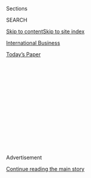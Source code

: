 <div id="app">

<div>

<div>

<div>

<div class="NYTAppHideMasthead css-1q2w90k e1suatyy0">

<div class="section css-ui9rw0 e1suatyy2">

<div class="css-eph4ug er09x8g0">

<div class="css-6n7j50">

</div>

<span class="css-1dv1kvn">Sections</span>

<div class="css-10488qs">

<span class="css-1dv1kvn">SEARCH</span>

</div>

[Skip to content](#site-content)[Skip to site index](#site-index)

</div>

<div id="masthead-section-label" class="css-1wr3we4 eaxe0e00">

[International
Business](https://www.nytimes3xbfgragh.onion/section/business)

</div>

<div class="css-10698na e1huz5gh0">

</div>

</div>

<div id="masthead-bar-one" class="section hasLinks css-15hmgas e1csuq9d3">

<div class="css-uqyvli e1csuq9d0">

</div>

<div class="css-1uqjmks e1csuq9d1">

</div>

<div class="css-9e9ivx">

[](https://myaccount.nytimes3xbfgragh.onion/auth/login?response_type=cookie&client_id=vi)

</div>

<div class="css-1bvtpon e1csuq9d2">

[Today’s
Paper](https://www.nytimes3xbfgragh.onion/section/todayspaper)

</div>

</div>

</div>

</div>

<div data-aria-hidden="false">

<div id="site-content" data-role="main">

<div>

<div class="css-1aor85t" style="opacity:0.000000001;z-index:-1;visibility:hidden">

<div class="css-1hqnpie">

<div class="css-epjblv">

<span class="css-17xtcya">[International
Business](/section/business)</span><span class="css-x15j1o">|</span><span class="css-fwqvlz">Samsung’s
Galaxy Note 7 Debacle Wipes Out Its Mobile
Profit</span>

</div>

<div class="css-k008qs">

<div class="css-1iwv8en">

<span class="css-18z7m18"></span>

<div>

</div>

</div>

<span class="css-1n6z4y">https://nyti.ms/2dMBZaH</span>

<div class="css-1705lsu">

<div class="css-4xjgmj">

<div class="css-4skfbu" data-role="toolbar" data-aria-label="Social Media Share buttons, Save button, and Comments Panel with current comment count" data-testid="share-tools">

  - 
  - 
  - 
  - 
    
    <div class="css-6n7j50">
    
    </div>

  - 

</div>

</div>

</div>

</div>

</div>

</div>

<div class="css-13pd83m">

</div>

<div id="top-wrapper" class="css-1sy8kpn">

<div id="top-slug" class="css-l9onyx">

Advertisement

</div>

[Continue reading the main
story](#after-top)

<div class="ad top-wrapper" style="text-align:center;height:100%;display:block;min-height:250px">

<div id="top" class="place-ad" data-position="top" data-size-key="top">

</div>

</div>

<div id="after-top">

</div>

</div>

<div id="sponsor-wrapper" class="css-1hyfx7x">

<div id="sponsor-slug" class="css-19vbshk">

Supported by

</div>

[Continue reading the main
story](#after-sponsor)

<div id="sponsor" class="ad sponsor-wrapper" style="text-align:center;height:100%;display:block">

</div>

<div id="after-sponsor">

</div>

</div>

<div class="css-1vkm6nb ehdk2mb0">

# Samsung’s Galaxy Note 7 Debacle Wipes Out Its Mobile Profit

</div>

<div class="css-79elbk" data-testid="photoviewer-wrapper">

<div class="css-z3e15g" data-testid="photoviewer-wrapper-hidden">

</div>

<div class="css-1a48zt4 ehw59r15" data-testid="photoviewer-children">

![<span class="css-16f3y1r e13ogyst0" data-aria-hidden="true">Samsung’s
general shareholder meeting in Seoul, South Korea, on Thursday. The
mobile division posted a third-quarter operating profit of $87.9
million; a year ago, it was about $2.1
billion.</span><span class="css-cnj6d5 e1z0qqy90" itemprop="copyrightHolder"><span class="css-1ly73wi e1tej78p0">Credit...</span><span><span>Pool
photo by Seongjoon
Cho</span></span></span>](https://static01.graylady3jvrrxbe.onion/images/2016/10/28/world/28SAMSUNG-web1/28SAMSUNG-web1-articleLarge.jpg?quality=75&auto=webp&disable=upscale)

</div>

</div>

<div class="css-xt80pu e12qa4dv0">

<div class="css-18e8msd">

<div class="css-vp77d3 epjyd6m0">

<div class="css-1baulvz">

By [<span class="css-1baulvz last-byline" itemprop="name">Paul
Mozur</span>](https://www.nytimes3xbfgragh.onion/by/paul-mozur)

</div>

</div>

  - Oct. 27,
    2016

  - 
    
    <div class="css-4xjgmj">
    
    <div class="css-d8bdto" data-role="toolbar" data-aria-label="Social Media Share buttons, Save button, and Comments Panel with current comment count" data-testid="share-tools">
    
      - 
      - 
      - 
      - 
        
        <div class="css-6n7j50">
        
        </div>
    
      - 
    
    </div>
    
    </div>

</div>

</div>

<div class="section meteredContent css-1r7ky0e" name="articleBody" itemprop="articleBody">

<div class="css-1fanzo5 StoryBodyCompanionColumn">

<div class="css-53u6y8">

HONG KONG — It may well take years to tabulate the full damage Samsung’s
discontinuation of the Galaxy Note 7 will have on the company’s brand.

But on Thursday, the South Korean electronics giant offered a quick
glimpse of just how costly its combustible phone has been.

The Galaxy Note 7 debacle virtually wiped out profits at its
high-profile mobile communications division during the third quarter,
Samsung said. The division posted an operating profit of $87.9 million.
By contrast, a year ago the division posted a profit of about $2.1
billion.

In a statement, Samsung said it hoped that in the next quarter its
mobile operating profits would return to last year’s levels, also around
$2 billion. Previously, Samsung had estimated the cost of the
discontinuation of the Galaxy Note 7 after a number of the phones caught
fire to be around $3 billion.

</div>

</div>

<div class="css-1fanzo5 StoryBodyCompanionColumn">

<div class="css-53u6y8">

Yet, in a reminder that the world’s largest maker of smartphones still
has a thriving component and consumer electronics business, Samsung
posted a net profit of more than $4 billion, in alignment with its
revised forecast following the discontinuation of the Note 7.

Earlier this month, Samsung killed the Galaxy Note 7, a large and
high-priced smartphone that it believed offered its latest chance to
gain ground against its longtime rival, Apple, maker of the iPhone. In
September [it voluntarily
recalled](http://www.nytimes3xbfgragh.onion/2016/09/16/business/samsung-galaxy-note-recall.html)
more than two million Note 7s following reports that some caught fire,
but as the reports [continued to pour
in](http://www.nytimes3xbfgragh.onion/2016/10/12/business/international/samsung-galaxy-note7-terminated.html)
it canceled the phone entirely.

During a speech at Samsung’s general shareholder meeting, J. K. Shin,
the company’s president, said the company was working with regulators
and third-party experts to attempt to diagnose the problems that have
led a small number of the phones to burst into flames.

He said that of the more than 300 incidents reported with the Galaxy
Note 7, a large number were found to have been caused by the battery.
But a smaller portion were the result of some problem other than the
battery.

Along with scrutinizing the batteries, Mr. Shin said Samsung was
“carefully revisiting every aspect of the device, such as its
hardware, software and manufacturing processes, that could possibly have
caused the incident.”

</div>

</div>

<div class="css-1fanzo5 StoryBodyCompanionColumn">

<div class="css-53u6y8">

Mr. Shin also apologized to shareholders and consumers and said it was
“not acceptable” that the company failed to meet its own quality
assurance standards.

As the Note 7 story continues to unfold, China’s aviation regulator said
this week that it was banning the phone from all flights. Samsung also
said it was preparing a new software upgrade that would prevent the Note
7 phones from charging more than 60 percent — a way to both keep phones
still in the market from overheating and a way to get customers to turn
them in.

Samsung said the phones would be automatically updated wirelessly, and
the measure was designed to encourage those who still were holding on to
their Note 7 phones to turn the handsets in “as soon as possible.”

</div>

</div>

</div>

<div>

</div>

<div>

</div>

<div>

</div>

<div>

<div id="bottom-wrapper" class="css-1ede5it">

<div id="bottom-slug" class="css-l9onyx">

Advertisement

</div>

[Continue reading the main
story](#after-bottom)

<div id="bottom" class="ad bottom-wrapper" style="text-align:center;height:100%;display:block;min-height:90px">

</div>

<div id="after-bottom">

</div>

</div>

</div>

</div>

</div>

## Site Index

<div>

</div>

## Site Information Navigation

  - [© <span>2020</span> <span>The New York Times
    Company</span>](https://help.nytimes3xbfgragh.onion/hc/en-us/articles/115014792127-Copyright-notice)

<!-- end list -->

  - [NYTCo](https://www.nytco.com/)
  - [Contact
    Us](https://help.nytimes3xbfgragh.onion/hc/en-us/articles/115015385887-Contact-Us)
  - [Work with us](https://www.nytco.com/careers/)
  - [Advertise](https://nytmediakit.com/)
  - [T Brand Studio](http://www.tbrandstudio.com/)
  - [Your Ad
    Choices](https://www.nytimes3xbfgragh.onion/privacy/cookie-policy#how-do-i-manage-trackers)
  - [Privacy](https://www.nytimes3xbfgragh.onion/privacy)
  - [Terms of
    Service](https://help.nytimes3xbfgragh.onion/hc/en-us/articles/115014893428-Terms-of-service)
  - [Terms of
    Sale](https://help.nytimes3xbfgragh.onion/hc/en-us/articles/115014893968-Terms-of-sale)
  - [Site
    Map](https://spiderbites.nytimes3xbfgragh.onion)
  - [Help](https://help.nytimes3xbfgragh.onion/hc/en-us)
  - [Subscriptions](https://www.nytimes3xbfgragh.onion/subscription?campaignId=37WXW)

</div>

</div>

</div>

</div>
